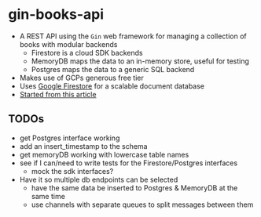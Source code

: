# gin-books-api

- A REST API using the `Gin` web framework for managing a collection of books with modular backends
    - Firestore is a cloud SDK backends
    - MemoryDB maps the data to an in-memory store, useful for testing
    - Postgres maps the data to a generic SQL backend
- Makes use of GCPs generous free tier
- Uses [Google Firestore](https://cloud.google.com/firestore?hl=en) for a scalable document database
- [Started from this article](https://blog.logrocket.com/rest-api-golang-gin-gorm/)

## TODOs
- get Postgres interface working
- add an insert_timestamp to the schema
- get memoryDB working with lowercase table names
- see if I can/need to write tests for the Firestore/Postgres interfaces
    - mock the sdk interfaces?
- Have it so multiple db endpoints can be selected
    - have the same data be inserted to Postgres & MemoryDB at the same time
    - use channels with separate queues to split messages between them
